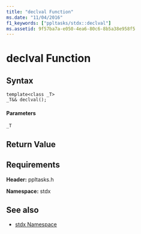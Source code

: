 ```yaml
---
title: "declval Function"
ms.date: "11/04/2016"
f1_keywords: ["ppltasks/stdx::declval"]
ms.assetid: 9f57ba7a-e050-4ea6-80c6-8b5a38e958f5
---
```

# declval Function

## Syntax

```
template<class _T>
_T&& declval();
```

#### Parameters

`_T`

## Return Value

## Requirements

**Header:** ppltasks.h

**Namespace:** stdx

## See also

- [stdx Namespace](stdx-namespace.md)
